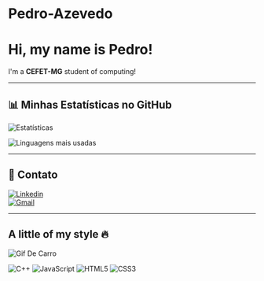 # Pedro-Azevedo
# Hi, my name is Pedro! 
I'm a **CEFET-MG** student of computing!

---

## 📊 Minhas Estatísticas no GitHub
![Estatísticas](https://github-readme-stats.vercel.app/api?username=seuusuario&show_icons=true&theme=radical)

![Linguagens mais usadas](https://github-readme-stats.vercel.app/api/top-langs/?username=seuusuario&layout=compact&theme=radical)

---

## 🔗 Contato
[![Linkedin](https://img.shields.io/badge/-LinkedIn-blue?logo=linkedin&logoColor=white&style=for-the-badge)](https://linkedin.com/in/seu-linkedin)  
[![Gmail](https://img.shields.io/badge/-Gmail-D14836?logo=gmail&logoColor=white&style=for-the-badge)](mailto:pedroliveirazevedo0908@gmail.com)

---

## A little of my style 🔥

![Gif De Carro](https://github.com/user-attachments/assets/2633d026-8fd7-4163-b0d7-1fc76bdbfaca)



![C++](https://img.shields.io/badge/C++-00599C?style=for-the-badge&logo=cplusplus&logoColor=white)
![JavaScript](https://img.shields.io/badge/JavaScript-F7DF1E?style=for-the-badge&logo=javascript&logoColor=black)
![HTML5](https://img.shields.io/badge/HTML5-E34F26?style=for-the-badge&logo=html5&logoColor=white)
![CSS3](https://img.shields.io/badge/CSS3-1572B6?style=for-the-badge&logo=css3&logoColor=white)


